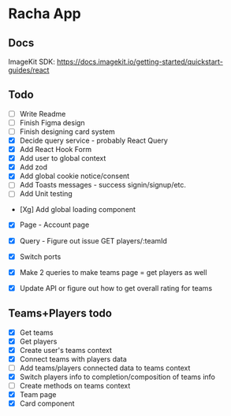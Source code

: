 # Racha App

## Docs
ImageKit SDK: https://docs.imagekit.io/getting-started/quickstart-guides/react

## Todo
- [ ] Write Readme
- [ ] Finish Figma design
- [ ] Finish designing card system
- [X] Decide query service - probably React Query
- [X] Add React Hook Form
- [X] Add user to global context
- [X] Add zod
- [X] Add global cookie notice/consent
- [ ] Add Toasts messages - success signin/signup/etc.
- [ ] Add Unit testing
- [Xg] Add global loading component

- [X] Page - Account page
- [X] Query - Figure out issue GET players/:teamId
- [X] Switch ports

- [X] Make 2 queries to make teams page = get players as well
- [X] Update API or figure out how to get overall rating for teams

## Teams+Players todo
- [X] Get teams
- [X] Get players
- [X] Create user's teams context
- [X] Connect teams with players data
- [ ] Add teams/players connected data to teams context
- [X] Switch players info to completion/composition of teams info
- [ ] Create methods on teams context
- [X] Team page 
- [X] Card component
